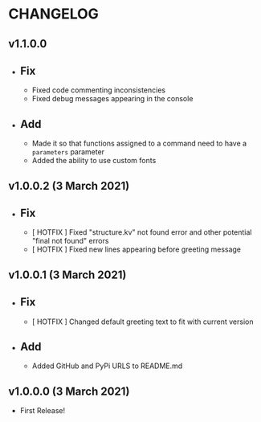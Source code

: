 CHANGELOG
=========

v1.1.0.0 
--------
- Fix
  ---
    - Fixed code commenting inconsistencies
    - Fixed debug messages appearing in the console
  
- Add
  ---
    - Made it so that functions assigned to a command need to have a `parameters` parameter
    - Added the ability to use custom fonts

v1.0.0.2 (3 March 2021)
-----------------------
- Fix
  ---
    - [ HOTFIX ] Fixed "structure.kv" not found error and other potential "final not found" errors
    - [ HOTFIX ] Fixed new lines appearing before greeting message

v1.0.0.1 (3 March 2021)
-----------------------
- Fix
  ---
    - [ HOTFIX ] Changed default greeting text to fit with current version
  
- Add
  ---
    - Added GitHub and PyPi URLS to README.md

v1.0.0.0 (3 March 2021)
-----------------------
- First Release!